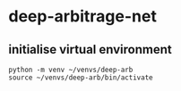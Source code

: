 # deep-arbitrage-net

## initialise virtual environment

```
python -m venv ~/venvs/deep-arb
source ~/venvs/deep-arb/bin/activate
```

